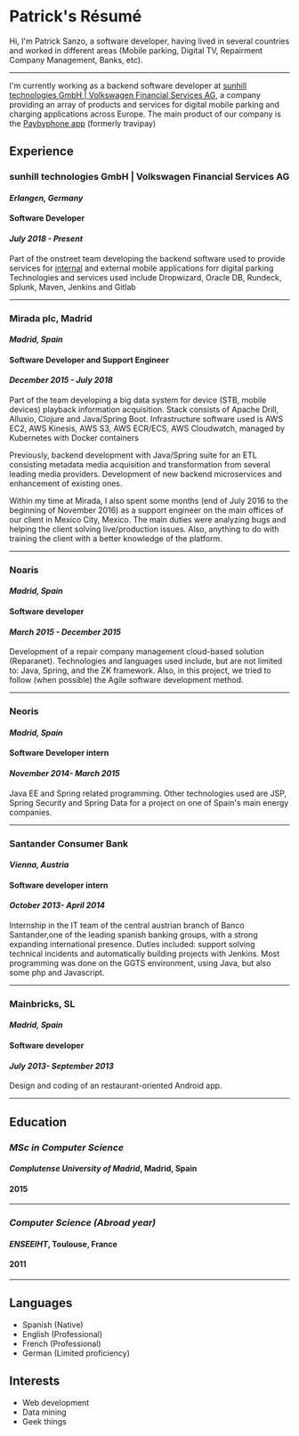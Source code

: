 # Patrick's Résumé

Hi, I'm Patrick Sanzo, a software developer, having lived in several countries and worked in different areas (Mobile parking, Digital TV, Repairment Company Management, Banks, etc).
* * *
I'm currently working as a backend software developer at [sunhill technologies GmbH | Volkswagen Financial Services AG](https://www.sunhill-technologies.com/), a company providing an array of products and services for digital mobile parking and charging applications across Europe. The main product of our company is the [Paybyphone app](https://paybyphone-parken.de/) (formerly travipay)

## Experience

### **sunhill technologies GmbH | Volkswagen Financial Services AG**
#### *Erlangen, Germany*
#### Software Developer
#### _July 2018 - Present_
Part of the onstreet team developing the backend software used to provide services for [internal](https://paybyphone-parken.de/) and external mobile applications forr digital parking  
Technologies and services used include Dropwizard, Oracle DB, Rundeck, Splunk, Maven, Jenkins and Gitlab

***
### **Mirada plc, Madrid**
#### *Madrid, Spain*
#### Software Developer and Support Engineer
#### _December 2015 - July 2018_
Part of the team developing a big data system for device (STB, mobile devices) playback information acquisition. Stack consists of Apache Drill, Alluxio, Clojure and Java/Spring Boot.  Infrastructure software used is AWS EC2, AWS Kinesis, AWS S3, AWS ECR/ECS, AWS Cloudwatch, managed by Kubernetes with Docker containers

Previously, backend development with Java/Spring suite for an ETL consisting metadata media acquisition and transformation from several leading media providers.  Development of new backend microservices and enhancement of existing ones.

Within my time at Mirada, I also spent some months (end of July 2016 to the beginning of November 2016) as a support engineer on the main offices of our client in Mexico City, Mexico. The main duties were analyzing bugs and helping the client solving live/production issues. Also, anything to do with training the client with a better knowledge of the platform.


***
### **Noaris**
#### *Madrid, Spain*
#### Software developer
#### _March 2015 - December 2015_
Development of a repair company management cloud-based solution (Reparanet). Technologies and languages used include, but are not limited to: Java, Spring, and the ZK framework. Also, in this project, we tried to follow (when possible) the Agile software development method.

***
### **Neoris**
#### *Madrid, Spain*
#### Software Developer intern
#### _November 2014- March 2015_
Java EE and Spring related programming. Other technologies used are JSP, Spring Security and Spring Data for a project on one of Spain's main energy companies.

***
### **Santander Consumer Bank**
#### *Vienna, Austria*
#### Software developer intern
#### _October 2013- April 2014_
Internship in the IT team of the central austrian branch of Banco Santander,one of the leading spanish banking groups, with a strong expanding international presence. Duties included: support solving technical incidents and automatically building projects with Jenkins. Most programming was done on the GGTS environment, using Java, but also some php and Javascript.

***
### **Mainbricks, SL**
#### *Madrid, Spain*
#### Software developer
#### _July 2013- September 2013_
Design and coding of an restaurant-oriented Android app.

***
## **Education**

### *MSc in Computer Science*
#### *Complutense University of Madrid*, Madrid, Spain
#### 2015
***
### *Computer Science (Abroad year)*
#### *ENSEEIHT*, Toulouse, France
#### 2011
***

## Languages
* Spanish (Native)
* English (Professional)
* French (Professional)
* German (Limited proficiency)


## Interests
* Web development
* Data mining
* Geek things

